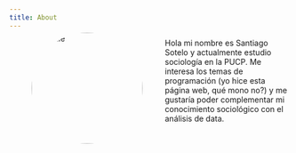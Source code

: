 ```yaml
---
title: About
---
```


<img src="/./about_files/profile1.jpg#thumbnail" alt="profile" width="200px" height="200px" style="border-radius:50%; float: left; margin:-10px 40px"/>

Hola mi nombre es Santiago Sotelo y actualmente estudio sociología en la PUCP. Me interesa los temas de programación (yo hice esta página web, qué mono no?) y me gustaría poder complementar mi conocimiento sociológico con el análisis de data.